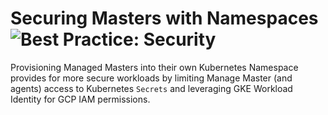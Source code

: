 # Securing Masters with Namespaces ![Best Practice: Security](https://img.shields.io/badge/best_practice-security-blue)

Provisioning Managed Masters into their own Kubernetes Namespace provides for more secure workloads by limiting Manage Master (and agents) access to Kubernetes `Secrets` and leveraging GKE Workload Identity for GCP IAM permissions.